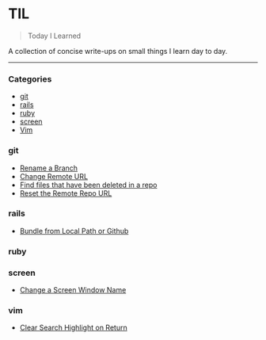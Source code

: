 # TIL

> Today I Learned

A collection of concise write-ups on small things I learn day to day.

---

### Categories

- [git](#git)
- [rails](#rails)
- [ruby](#ruby)
- [screen](#screen)
- [Vim](#vim)


### git
- [Rename a Branch](git/rename_a_branch.md)
- [Change Remote URL](git/change_remote_url.md)
- [Find files that have been deleted in a repo](git/find_deleted_files.md)
- [Reset the Remote Repo URL](git/reset_repository_url.md)

### rails
- [Bundle from Local Path or Github](rails/bundle_from_local_github.md)

### ruby

### screen
- [Change a Screen Window Name](screen/rename_window.md)

### vim
- [Clear Search Highlight on Return](vim/clear_search_highlight_on_return.md)
